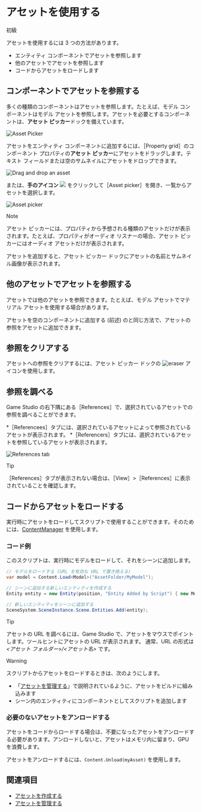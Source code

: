 # アセットを使用する

<span class="label label-doc-level">初級</span>

アセットを使用するには 3 つの方法があります。

* エンティティ コンポーネントでアセットを参照します
* 他のアセットでアセットを参照します
* コードからアセットをロードします

## コンポーネントでアセットを参照する

多くの種類のコンポーネントはアセットを参照します。たとえば、モデル コンポーネントはモデル アセットを参照します。アセットを必要とするコンポーネントは、**アセット ピッカー**ドックを備えています。

![Asset Picker](media/use-assets-asset-picker-dock.png)

アセットをエンティティ コンポーネントに追加するには、［Property grid］のコンポーネント プロパティの**アセット ピッカー**にアセットをドラッグします。テキスト フィールドまたは空のサムネイルにアセットをドロップできます。

![Drag and drop an asset](media/use-assets-drag-and-drop.png)

または、**手のアイコン** ![](media/use-assets-hand-icon.png) をクリックして［Asset picker］を開き、一覧からアセットを選択します。

![Asset picker](media/use-assets-asset-picker.png)

> [!NOTE]
> アセット ピッカーには、プロパティから予想される種類のアセットだけが表示されます。たとえば、プロパティがオーディオ リスナーの場合、アセット ピッカーにはオーディオ アセットだけが表示されます。

アセットを追加すると、アセット ピッカー ドックにアセットの名前とサムネイル画像が表示されます。

## 他のアセットでアセットを参照する

アセットでは他のアセットを参照できます。たとえば、モデル アセットでマテリアル アセットを使用する場合があります。

アセットを空のコンポーネントに追加する (前述) のと同じ方法で、アセットの参照をアセットに追加できます。

## 参照をクリアする

アセットへの参照をクリアするには、アセット ピッカー ドックの ![eraser](media/use-assets-eraser.png) アイコンを使用します。

## 参照を調べる

Game Studio の右下隅にある［References］で、選択されているアセットでの参照を調べることができます。

*［Referencees］タブには、選択されているアセットによって参照されているアセットが表示されます。
*［Referencers］タブには、選択されているアセットを参照しているアセットが表示されます。

![References tab](media/use-assets-references-tab.png)

> [!TIP]
>［References］タブが表示されない場合は、［View］>［References］に表示されていることを確認します。

## コードからアセットをロードする

実行時にアセットをロードしてスクリプトで使用することができます。そのためには、[ContentManager](xref:SiliconStudio.Xenko.Engine.IScriptContext.Content) を使用します。

### コード例
このスクリプトは、実行時にモデルをロードして、それをシーンに追加します。

```cs
// モデルをロードする (URL を有効な URL で置き換える)
var model = Content.Load<Model>("AssetFolder/MyModel");

// シーンに追加する新しいエンティティを作成する
Entity entity = new Entity(position, "Entity Added by Script") { new ModelComponent { Model = model } };

// 新しいエンティティをシーンに追加する
SceneSystem.SceneInstance.Scene.Entities.Add(entity);
```

> [!TIP]
> アセットの URL を調べるには、Game Studio で、アセットをマウスでポイントします。ツールヒントにアセットの URL が表示されます。  通常、URL の形式は *<アセット フォルダー>/<アセット名>* です。

> [!WARNING]
> スクリプトからアセットをロードするときは、次のようにします。
> * 「[アセットを管理する](manage-assets.md)」で説明されているように、アセットをビルドに組み込みます
> * シーン内のエンティティにコンポーネントとしてスクリプトを追加します

### 必要のないアセットをアンロードする

アセットをコードからロードする場合は、不要になったアセットをアンロードする必要があります。アンロードしないと、アセットはメモリ内に留まり、GPU を浪費します。

アセットをアンロードするには、``Content.Unload(myAsset)`` を使用します。

## 関連項目

* [アセットを作成する](create-assets.md)
* [アセットを管理する](manage-assets.md)
